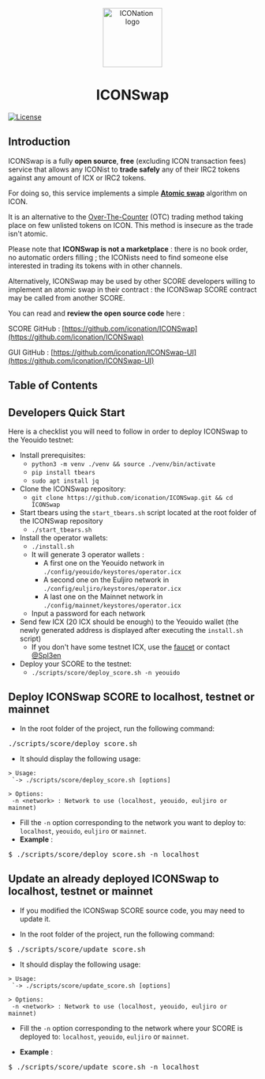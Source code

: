 <p align="center">
  <img 
    src="https://iconation.team/images/very_small.png" 
    width="120px"
    alt="ICONation logo">
</p>

<h1 align="center">ICONSwap</h1>

 [![License](https://img.shields.io/badge/License-Apache%202.0-blue.svg)](https://opensource.org/licenses/Apache-2.0)

## Introduction

ICONSwap is a fully **open source**, **free** (excluding ICON transaction fees) service that allows any ICONist to **trade safely** any of their IRC2 tokens against any amount of ICX or IRC2 tokens.

For doing so, this service implements a simple **[Atomic swap](https://en.bitcoin.it/wiki/Atomic_swap)** algorithm on ICON.

It is an alternative to the [Over-The-Counter](https://www.investopedia.com/terms/o/otc.asp) (OTC) trading method taking place on few unlisted tokens on ICON. This method is insecure as the trade isn't atomic.

Please note that **ICONSwap is not a marketplace** : there is no book order, no automatic orders filling ; the ICONists need to find someone else interested in trading its tokens with in other channels.

Alternatively, ICONSwap may be used by other SCORE developers willing to implement an atomic swap in their contract : the ICONSwap SCORE contract may be called from another SCORE.


You can read and **review the open source code** here :

SCORE GitHub : [https://github.com/iconation/ICONSwap](https://github.com/iconation/ICONSwap)

GUI GitHub : [https://github.com/iconation/ICONSwap-UI](https://github.com/iconation/ICONSwap-UI) 


## Table of Contents

## Developers Quick Start

Here is a checklist you will need to follow in order to deploy ICONSwap to the Yeouido testnet:

  * Install prerequisites:
    * `python3 -m venv ./venv && source ./venv/bin/activate`
    * `pip install tbears`
    * `sudo apt install jq`
  * Clone the ICONSwap repository:
    * `git clone https://github.com/iconation/ICONSwap.git && cd ICONSwap`
  * Start tbears using the `start_tbears.sh` script located at the root folder of the ICONSwap repository
    * `./start_tbears.sh`
  * Install the operator wallets:
    * `./install.sh`
    * It will generate 3 operator wallets : 
      * A first one on the Yeouido network in `./config/yeouido/keystores/operator.icx`
      * A second one on the Euljiro network in `./config/euljiro/keystores/operator.icx`
      * A last one on the Mainnet network in `./config/mainnet/keystores/operator.icx`
    * Input a password for each network
  * Send few ICX (20 ICX should be enough) to the Yeouido wallet (the newly generated address is displayed after executing the `install.sh` script)
    * If you don't have some testnet ICX, use the [faucet](http://icon-faucet.ibriz.ai/) or contact [@Spl3en](https://t.me/Spl3en)
  * Deploy your SCORE to the testnet:
    * `./scripts/score/deploy_score.sh -n yeouido`
    
## Deploy ICONSwap SCORE to localhost, testnet or mainnet

- In the root folder of the project, run the following command:
<pre>./scripts/score/deploy_score.sh</pre>

- It should display the following usage:
```
> Usage:
 `-> ./scripts/score/deploy_score.sh [options]

> Options:
 -n <network> : Network to use (localhost, yeouido, euljiro or mainnet)
```

- Fill the `-n` option corresponding to the network you want to deploy to: `localhost`, `yeouido`, `euljiro` or `mainnet`.
- **Example** : 
<pre>$ ./scripts/score/deploy_score.sh -n localhost</pre>

## Update an already deployed ICONSwap to localhost, testnet or mainnet

- If you modified the ICONSwap SCORE source code, you may need to update it.

- In the root folder of the project, run the following command:
<pre>$ ./scripts/score/update_score.sh</pre>

- It should display the following usage:
```
> Usage:
 `-> ./scripts/score/update_score.sh [options]

> Options:
 -n <network> : Network to use (localhost, yeouido, euljiro or mainnet)
```

- Fill the `-n` option corresponding to the network where your SCORE is deployed to: `localhost`, `yeouido`, `euljiro` or `mainnet`.

- **Example** :
<pre>$ ./scripts/score/update_score.sh -n localhost</pre>
